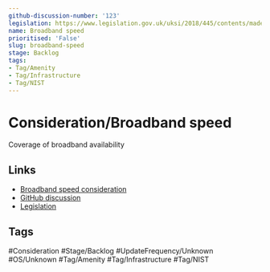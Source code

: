 ```yaml
---
github-discussion-number: '123'
legislation: https://www.legislation.gov.uk/uksi/2018/445/contents/made
name: Broadband speed
prioritised: 'False'
slug: broadband-speed
stage: Backlog
tags:
- Tag/Amenity
- Tag/Infrastructure
- Tag/NIST
---
```


# Consideration/Broadband speed

Coverage of broadband availability

## Links

* [Broadband speed consideration](https://design.planning.data.gov.uk/planning-consideration/broadband-speed)
* [GitHub discussion](https://github.com/digital-land/data-standards-backlog/discussions/123)
* [Legislation](https://www.legislation.gov.uk/uksi/2018/445/contents/made)

## Tags

#Consideration #Stage/Backlog #UpdateFrequency/Unknown #OS/Unknown #Tag/Amenity #Tag/Infrastructure #Tag/NIST